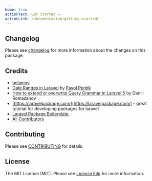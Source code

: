 ```yaml
---
home: true
actionText: Get Started →
actionLink: /documentation/getting-started/
---
```


## Changelog
Please see [changelog](https://github.com/belamov/postgres-range/blob/master/CHANGELOG.md) for more information about the changes on this package.

## Credits

- [belamov](https://belamov.com)
- [Date Ranges in Laravel](https://medium.com/@palypster/ranges-in-laravel-7-using-postgresql-c4bc69b91758) by [Pavol Perdík](https://github.com/palypster)
- [How to extend or overwrite Query Grammar in Laravel 5](https://medium.com/@daniilromazanov/how-to-extend-query-grammar-in-laravel-fb3d2d6de6d4) by Daniil Romazanov
- [https://laravelpackage.com/](https://laravelpackage.com/) - great tutorial for developing packages for laravel
- [Laravel Package Boilerplate](https://laravelpackageboilerplate.com).
- [All Contributors](https://github.com/belamov/postgres-range/graphs/contributors)


## Contributing

Please see [CONTRIBUTING](https://github.com/belamov/postgres-range/blob/master/CONTRIBUTING.md) for details.

## License

The MIT License (MIT). Please see [License File](https://github.com/belamov/postgres-range/blob/master/LICENSE.md) for more information.